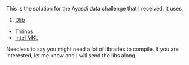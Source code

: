 This is the solution for the Ayasdi data challenge that I received. It uses,

1. [Dlib](http://dlib.net/)
* [Trilinos](http://trilinos.org/)
* [Intel MKL](https://software.intel.com/en-us/intel-mkl)


Needless to say you might need a lot of libraries to compile. If you are interested, let me know and I will send the libs along.
